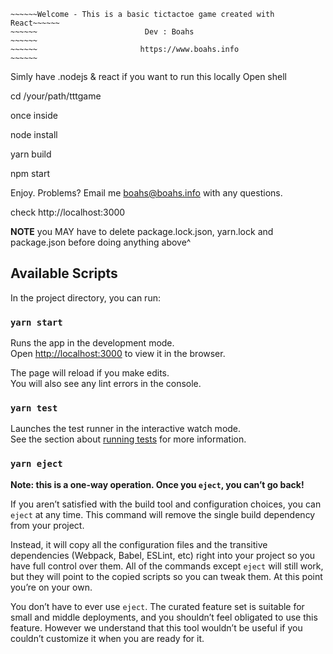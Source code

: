 ~~~~~~~~~~~~~~~~~~~~~~~~~~~~~~~~~~~~~~~~~~~~~~~~~~~~~~~~~~~~~~~~~~~~~~~
~~~~~~Welcome - This is a basic tictactoe game created with React~~~~~~
~~~~~~                        Dev : Boahs                        ~~~~~~
~~~~~~                       https://www.boahs.info              ~~~~~~
~~~~~~~~~~~~~~~~~~~~~~~~~~~~~~~~~~~~~~~~~~~~~~~~~~~~~~~~~~~~~~~~~~~~~~~

Simly have .nodejs & react if you want to run this locally 
Open shell 

cd /your/path/tttgame

once inside

node install

yarn build

npm start

Enjoy. Problems? Email me boahs@boahs.info with any questions.

check http://localhost:3000

**NOTE** you MAY have to delete package.lock.json, yarn.lock and package.json before doing anything above^ 




## Available Scripts

In the project directory, you can run:

### `yarn start` 

Runs the app in the development mode.<br />
Open [http://localhost:3000](http://localhost:3000) to view it in the browser.

The page will reload if you make edits.<br />
You will also see any lint errors in the console.

### `yarn test`

Launches the test runner in the interactive watch mode.<br />
See the section about [running tests](https://facebook.github.io/create-react-app/docs/running-tests) for more information.

### `yarn eject`

**Note: this is a one-way operation. Once you `eject`, you can’t go back!**

If you aren’t satisfied with the build tool and configuration choices, you can `eject` at any time. This command will remove the single build dependency from your project.

Instead, it will copy all the configuration files and the transitive dependencies (Webpack, Babel, ESLint, etc) right into your project so you have full control over them. All of the commands except `eject` will still work, but they will point to the copied scripts so you can tweak them. At this point you’re on your own.

You don’t have to ever use `eject`. The curated feature set is suitable for small and middle deployments, and you shouldn’t feel obligated to use this feature. However we understand that this tool wouldn’t be useful if you couldn’t customize it when you are ready for it.


